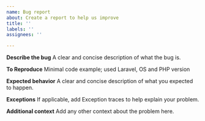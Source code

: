 ```yaml
---
name: Bug report
about: Create a report to help us improve
title: ''
labels: ''
assignees: ''

---
```


**Describe the bug**
A clear and concise description of what the bug is.

**To Reproduce**
Minimal code example; used Laravel, OS and PHP version

**Expected behavior**
A clear and concise description of what you expected to happen.

**Exceptions**
If applicable, add Exception traces to help explain your problem.

**Additional context**
Add any other context about the problem here.
